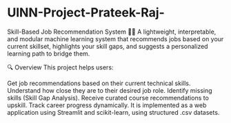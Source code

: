 # UlNN-Project-Prateek-Raj-
Skill-Based Job Recommendation System 💼🚀
A lightweight, interpretable, and modular machine learning system that recommends jobs based on your current skillset, highlights your skill gaps, and suggests a personalized learning path to bridge them.

🔍 Overview
This project helps users:

Get job recommendations based on their current technical skills.
Understand how close they are to their desired job role.
Identify missing skills (Skill Gap Analysis).
Receive curated course recommendations to upskill.
Track career progress dynamically.
It is implemented as a web application using Streamlit and scikit-learn, using structured .csv datasets.
